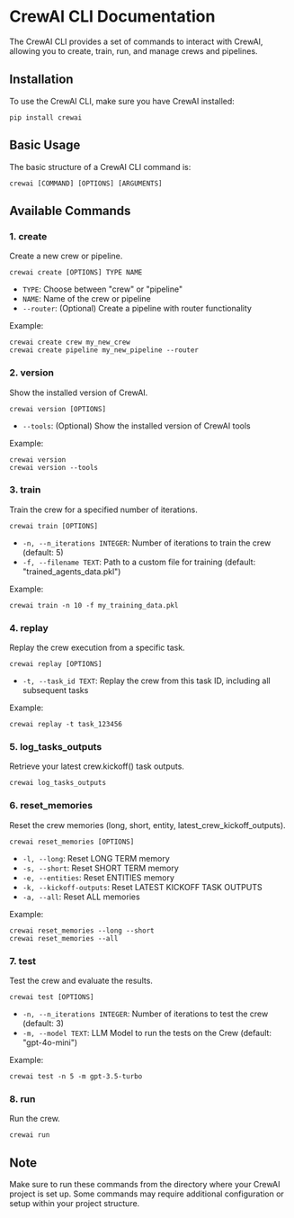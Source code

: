 # CrewAI CLI Documentation

The CrewAI CLI provides a set of commands to interact with CrewAI, allowing you to create, train, run, and manage crews and pipelines.

## Installation

To use the CrewAI CLI, make sure you have CrewAI installed:

```
pip install crewai
```

## Basic Usage

The basic structure of a CrewAI CLI command is:

```
crewai [COMMAND] [OPTIONS] [ARGUMENTS]
```

## Available Commands

### 1. create

Create a new crew or pipeline.

```
crewai create [OPTIONS] TYPE NAME
```

- `TYPE`: Choose between "crew" or "pipeline"
- `NAME`: Name of the crew or pipeline
- `--router`: (Optional) Create a pipeline with router functionality

Example:
```
crewai create crew my_new_crew
crewai create pipeline my_new_pipeline --router
```

### 2. version

Show the installed version of CrewAI.

```
crewai version [OPTIONS]
```

- `--tools`: (Optional) Show the installed version of CrewAI tools

Example:
```
crewai version
crewai version --tools
```

### 3. train

Train the crew for a specified number of iterations.

```
crewai train [OPTIONS]
```

- `-n, --n_iterations INTEGER`: Number of iterations to train the crew (default: 5)
- `-f, --filename TEXT`: Path to a custom file for training (default: "trained_agents_data.pkl")

Example:
```
crewai train -n 10 -f my_training_data.pkl
```

### 4. replay

Replay the crew execution from a specific task.

```
crewai replay [OPTIONS]
```

- `-t, --task_id TEXT`: Replay the crew from this task ID, including all subsequent tasks

Example:
```
crewai replay -t task_123456
```

### 5. log_tasks_outputs

Retrieve your latest crew.kickoff() task outputs.

```
crewai log_tasks_outputs
```

### 6. reset_memories

Reset the crew memories (long, short, entity, latest_crew_kickoff_outputs).

```
crewai reset_memories [OPTIONS]
```

- `-l, --long`: Reset LONG TERM memory
- `-s, --short`: Reset SHORT TERM memory
- `-e, --entities`: Reset ENTITIES memory
- `-k, --kickoff-outputs`: Reset LATEST KICKOFF TASK OUTPUTS
- `-a, --all`: Reset ALL memories

Example:
```
crewai reset_memories --long --short
crewai reset_memories --all
```

### 7. test

Test the crew and evaluate the results.

```
crewai test [OPTIONS]
```

- `-n, --n_iterations INTEGER`: Number of iterations to test the crew (default: 3)
- `-m, --model TEXT`: LLM Model to run the tests on the Crew (default: "gpt-4o-mini")

Example:
```
crewai test -n 5 -m gpt-3.5-turbo
```

### 8. run

Run the crew.

```
crewai run
```

## Note

Make sure to run these commands from the directory where your CrewAI project is set up. Some commands may require additional configuration or setup within your project structure.
